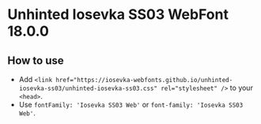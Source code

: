# Unhinted Iosevka SS03 WebFont 18.0.0

## How to use

- Add `<link href="https://iosevka-webfonts.github.io/unhinted-iosevka-ss03/unhinted-iosevka-ss03.css" rel="stylesheet" />` to your `<head>`.
- Use `fontFamily: 'Iosevka SS03 Web'` or `font-family: 'Iosevka SS03 Web'`.
